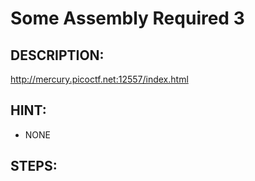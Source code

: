 # Some Assembly Required 3
## DESCRIPTION:
http://mercury.picoctf.net:12557/index.html
## HINT:
- NONE
## STEPS:
